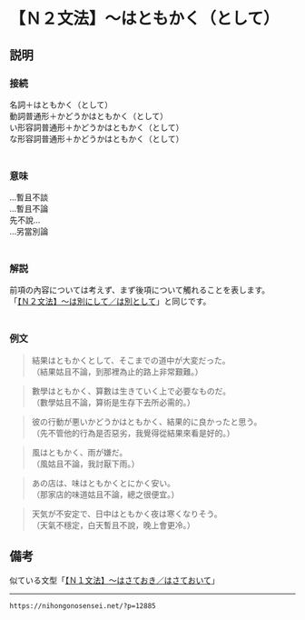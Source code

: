 # 【Ｎ２文法】～はともかく（として）


## 説明

### 接続

名詞＋はともかく（として）  
動詞普通形＋かどうかはともかく（として）  
い形容詞普通形＋かどうかはともかく（として）  
な形容詞普通形＋かどうかはともかく（として）  
　

### 意味

…暫且不談  
…暫且不論  
先不說…  
…另當別論  
　

### 解説

前項の內容については考えず、まず後項について觸れることを表します。  
「[【Ｎ２文法】～は別にして／は別として](http://nihongonosensei.net/?p=12886)」と同じです。  
　

### 例文

>結果はともかくとして、そこまでの道中が大変だった。  
>（結果姑且不論，到那裡為止的路上非常艱難。）
 
>數學はともかく、算數は生きていく上で必要なものだ。  
>（數學姑且不論，算術是生存下去所必需的。）
 
>彼の行動が悪いかどうかはともかく、結果的に良かったと思う。  
>（先不管他的行為是否惡劣，我覺得從結果來看是好的。）
 
>風はともかく、雨が嫌だ。  
>（風姑且不論，我討厭下雨。）
 
>あの店は、味はともかくとにかく安い。  
>（那家店的味道姑且不論，總之很便宜。）
 
>天気が不安定で、日中はともかく夜は寒くなりそう。  
>（天氣不穩定，白天暫且不說，晚上會更冷。）

## 備考

似ている文型「[【Ｎ１文法】～はさておき／はさておいて](http://nihongonosensei.net/?p=18366)」

---
`https://nihongonosensei.net/?p=12885`
